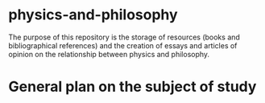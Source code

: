 # physics-and-philosophy
The purpose of this repository is the storage of resources (books and bibliographical references) and the creation of essays and articles of opinion on the relationship between physics and philosophy.   


# General plan on the subject of study

